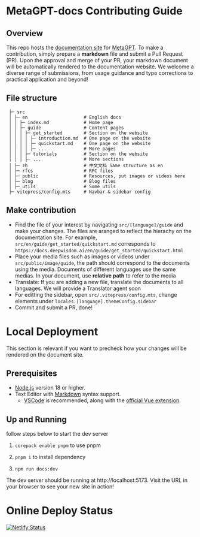 # MetaGPT-docs Contributing Guide

## Overview

This repo hosts the [documentation site](https://docs.deepwisdom.ai/) for [MetaGPT](https://github.com/geekan/MetaGPT). To make a contribution, simply prepare a **markdown** file and submit a Pull Request (PR). Upon the approval and merge of your PR, your markdown document will be automatically rendered to the documentation website. We welcome a diverse range of submissions, from usage guidance and typo corrections to practical application and beyond!

## File structure

```text
 ├─ src
 │ ├─ en                     # English docs
 │ │ ├─ index.md             # Home page
 │ │ ├─ guide                # Content pages
 │ │ │ ├─ get_started        # Section on the website
 │ │ │ │ ├─ introduction.md  # One page on the website
 │ │ │ │ ├─ quickstart.md    # One page on the website
 │ │ │ │ ├─ ...              # More pages
 │ │ │ ├─ tutorials          # Section on the website
 │ │ │ ├─ ...                # More sections
 │ ├─ zh                     # 中文文档 Same structure as en
 │ ├─ rfcs                   # RFC files
 │ ├─ public                 # Resources, put images or videos here
 │ ├─ blog                   # Blog files
 │ ├─ utils                  # Some utils
 ├─ vitepress/config.mts     # Navbar & sidebar config
```

## Make contribution

- Find the file of your interest by navigating `src/[language]/guide` and make your changes. The files are aranged to reflect the hierachy on the documentation site. For example, `src/en/guide/get_started/quickstart.md` corresponds to `https://docs.deepwisdom.ai/en/guide/get_started/quickstart.html`
- Place your media files such as images or videos under `src/public/image/guide`, the path should correspond to the documents using the media. Documents of different languages use the same medias. In your document, use **relative path** to refer to the media
- Translate: If you are adding a new file, translate the documents to all languages. We will provide a Translator agent soon
- For editting the sidebar, open `src/.vitepress/config.mts`, change elements under `locales.[language].themeConfig.sidebar`
- Commit and submit a PR, done!

# Local Deployment

This section is relevant if you want to precheck how your changes will be rendered on the document site.

## Prerequisites

- [Node.js](https://nodejs.org/en) version 18 or higher.
- Text Editor with [Markdown](https://en.wikipedia.org/wiki/Markdown) syntax support.
  - [VSCode](https://code.visualstudio.com/) is recommended, along with the [official Vue extension](https://marketplace.visualstudio.com/items?itemName=Vue.volar).

## Up and Running

follow steps below to start the dev server

1. `corepack enable pnpm` to use pnpm

2. `pnpm i` to install dependency

3. `npm run docs:dev`

The dev server should be running at http://localhost:5173. Visit the URL in your browser to see your new site in action!

# Online Deploy Status

[![Netlify Status](https://api.netlify.com/api/v1/badges/08d5971b-904b-4556-9270-e5c4a4368c5c/deploy-status)](https://app.netlify.com/sites/metagpt-docs/deploys)
